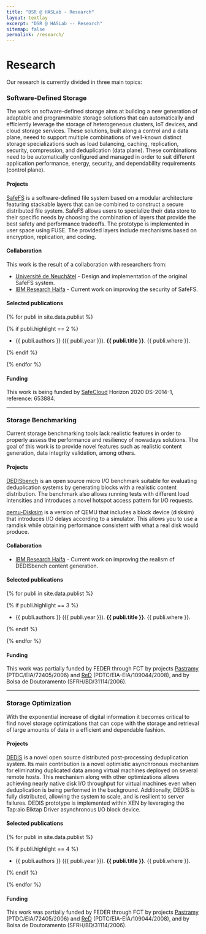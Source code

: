 ```yaml
---
title: "DSR @ HASLab - Research"
layout: textlay
excerpt: "DSR @ HASLab -- Research"
sitemap: false
permalink: /research/
---
```


# Research

Our research is currently divided in three main topics: 

### Software-Defined Storage

The work on software-defined storage aims at building a new generation of adaptable and programmable storage solutions that can automatically and efficiently leverage the storage of heterogeneous clusters, IoT devices, and cloud storage services. These solutions, built along a control and a data plane, neeed to support multiple combinations of well-known distinct storage specializations such as load balancing, caching, replication, security, compression, and deduplication (data plane). These combinations need to be automatically configured and managed in order to suit different application performance, energy, security, and dependability requirements (control plane).

#### Projects

[SafeFS](https://github.com/safecloud-project/safefs) is a software-defined file system based on a modular architecture featuring stackable layers that can be combined to construct a secure distributed file system. SafeFS allows users to specialize their data store to their specific needs by choosing the combination of layers that provide the best safety and performance tradeoffs. The prototype is implemented in user space using FUSE. The provided layers include mechanisms based on encryption, replication, and coding.

#### Collaboration

This work is the result of a collaboration with researchers from:
- [Université de Neuchâtel](https://www.unine.ch) - Design and implementation of the original SafeFS system.
- [IBM Research Haifa](http://www.research.ibm.com/labs/haifa/) - Current work on improving the security of SafeFS.

#### Selected publications

{% for publi in site.data.publist %}

  {% if publi.highlight == 2 %}

  - {{ publi.authors }} ({{ publi.year }}). <strong>{{ publi.title }}</strong>. {{ publi.where }}.

  {% endif %}

{% endfor %}

#### Funding

This work is being funded by [SafeCloud](http://www.safecloud-project.eu) Horizon 2020 DS-2014-1, reference: 653884.

---

### Storage Benchmarking

Current storage benchmarking tools lack realistic features in order to properly assess the performance and resiliency of nowadays solutions. The goal of this work is to provide novel features such as realistic content generation, data integrity validation, among others. 

#### Projects

[DEDISbench](https://github.com/jtpaulo/dedisbench) is an open source micro I/O benchmark suitable for evaluating deduplication systems by generating blocks with a realistic content distribution. The benchmark also allows running tests with different load intensities and introduces a novel hotspot access pattern for I/O requests.

[qemu-Disksim](https://github.com/jopereira/qemu-disksim) is a version of QEMU that includes a block device (disksim) that introduces I/O delays according to a simulator. This allows you to use a ramdisk while obtaining performance consistent with what a real disk would produce.

#### Collaboration

- [IBM Research Haifa](http://www.research.ibm.com/labs/haifa/) - Current work on improving the realism of DEDISbench content generation.

#### Selected publications

{% for publi in site.data.publist %}

  {% if publi.highlight == 3 %}

  - {{ publi.authors }} ({{ publi.year }}). <strong>{{ publi.title }}</strong>. {{ publi.where }}.

  {% endif %}
  
{% endfor %}

#### Funding

This work was partially funded by FEDER through FCT by projects [Pastramy](http://pastramy.gsd.inesc-id.pt) (PTDC/EIA/72405/2006) and [ReD](http://red.lsd.di.uminho.pt) (PDTC/EIA-EIA/109044/2008), and by Bolsa de Doutoramento (SFRH/BD/31114/2006).

---

### Storage Optimization

With the exponential increase of digital information it becomes critical to find novel storage optimizations that can cope with the storage and retrieval of large amounts of data in a efficient and dependable fashion. 

#### Projects

[DEDIS](https://launchpad.net/holeycow/dedis-deduplication-system) is a novel open source distributed post-processing deduplication system. Its main contribution is a novel optimistic asynchronous mechanism for eliminating duplicated data among virtual machines deployed on several remote hosts. This mechanism along with other optimizations allows achieving nearly native disk I/O throughput for virtual machines even when deduplication is being performed in the background. Additionally, DEDIS is fully distributed, allowing the system to scale, and is resilient to server failures. DEDIS prototype is implemented within XEN by leveraging the Tap:aio Blktap Driver asynchronous I/O block device.

#### Selected publications

{% for publi in site.data.publist %}

  {% if publi.highlight == 4 %}

  - {{ publi.authors }} ({{ publi.year }}). <strong>{{ publi.title }}</strong>. {{ publi.where }}.

  {% endif %}
  
{% endfor %}

#### Funding

This work was partially funded by FEDER through FCT by projects [Pastramy](http://pastramy.gsd.inesc-id.pt) (PTDC/EIA/72405/2006) and [ReD](http://red.lsd.di.uminho.pt) (PDTC/EIA-EIA/109044/2008), and by Bolsa de Doutoramento (SFRH/BD/31114/2006).

